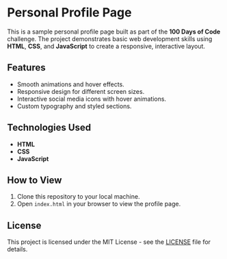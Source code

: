 # Personal Profile Page

This is a sample personal profile page built as part of the **100 Days of Code** challenge. The project demonstrates basic web development skills using **HTML**, **CSS**, and **JavaScript** to create a responsive, interactive layout.

## Features
- Smooth animations and hover effects.
- Responsive design for different screen sizes.
- Interactive social media icons with hover animations.
- Custom typography and styled sections.

## Technologies Used
- **HTML**
- **CSS**
- **JavaScript**

## How to View
1. Clone this repository to your local machine.
2. Open `index.html` in your browser to view the profile page.

## License
This project is licensed under the MIT License - see the [LICENSE](LICENSE) file for details.

